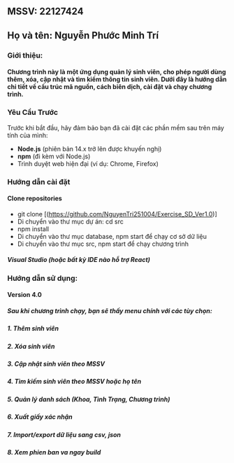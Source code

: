 ## MSSV: 22127424
## Họ và tên: Nguyễn Phước Minh Trí
### Giới thiệu:
#### Chương trình này là một ứng dụng quản lý sinh viên, cho phép người dùng thêm, xóa, cập nhật và tìm kiếm thông tin sinh viên. Dưới đây là hướng dẫn chi tiết về cấu trúc mã nguồn, cách biên dịch, cài đặt và chạy chương trình.
### Yêu Cầu Trước
Trước khi bắt đầu, hãy đảm bảo bạn đã cài đặt các phần mềm sau trên máy tính của mình:
- **Node.js** (phiên bản 14.x trở lên được khuyến nghị)
- **npm** (đi kèm với Node.js)
- Trình duyệt web hiện đại (ví dụ: Chrome, Firefox)
### Hướng dẫn cài đặt
#### Clone repositories
- git clone [(https://github.com/NguyenTri251004/Exercise_SD_Ver1.0)]
- Di chuyển vào thư mục dự án: cd src
- npm install
- Di chuyển vào thư mục database, npm start để chạy cơ sở dữ liệu
- Di chuyển vào thư mục src, npm start để chạy chương trình

##### Visual Studio (hoặc bất kỳ IDE nào hỗ trợ React)
### Hướng dẫn sử dụng:

#### Version 4.0
##### Sau khi chương trình chạy, bạn sẽ thấy menu chính với các tùy chọn:
##### 1. Thêm sinh viên
##### 2. Xóa sinh viên
##### 3. Cập nhật sinh viên theo MSSV
##### 4. Tìm kiếm sinh viên theo MSSV hoặc họ tên
##### 5. Quản lý danh sách (Khoa, Tình Trạng, Chương trình)
##### 6. Xuất giấy xác nhận
##### 7. Import/export dữ liệu sang csv, json
##### 8. Xem phien ban va ngay build
